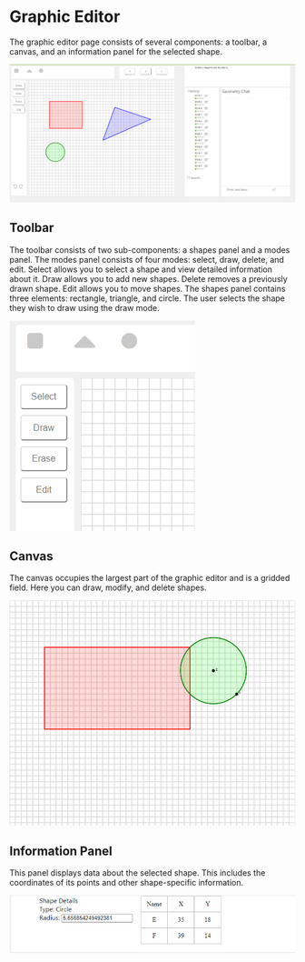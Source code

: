 # Graphic Editor
The graphic editor page consists of several components: a toolbar, a canvas, and an information panel for the selected shape.

![alt text](./images/editor_overall.png)

## Toolbar
The toolbar consists of two sub-components: a shapes panel and a modes panel. The modes panel consists of four modes: select, draw, delete, and edit. Select allows you to select a shape and view detailed information about it. Draw allows you to add new shapes. Delete removes a previously drawn shape. Edit allows you to move shapes.
The shapes panel contains three elements: rectangle, triangle, and circle. The user selects the shape they wish to draw using the draw mode.

![alt text](./images/tools.png)

## Canvas
The canvas occupies the largest part of the graphic editor and is a gridded field. Here you can draw, modify, and delete shapes.

![alt text](./images/canvas.png)

## Information Panel
This panel displays data about the selected shape. This includes the coordinates of its points and other shape-specific information.

![alt text](./images/info.png)